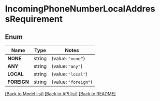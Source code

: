 # IncomingPhoneNumberLocalAddressRequirement

## Enum

Name | Type | Notes
------------ | ------------- | -------------
**NONE** | string | (value: `"none"`)
**ANY** | string | (value: `"any"`)
**LOCAL** | string | (value: `"local"`)
**FOREIGN** | string | (value: `"foreign"`)


[[Back to Model list]](../README.md#documentation-for-models) [[Back to API list]](../README.md#documentation-for-api-endpoints) [[Back to README]](../README.md)


